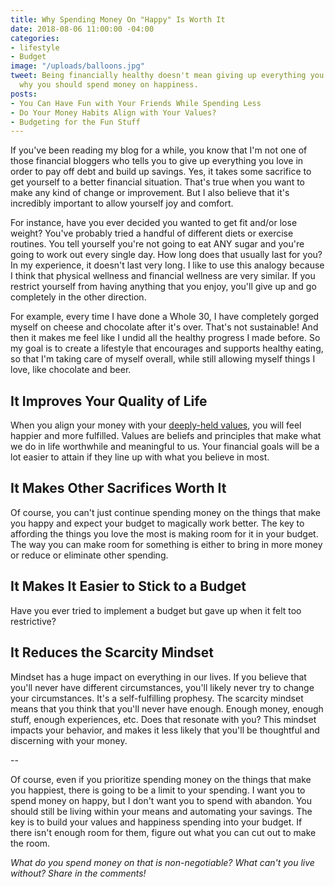 ```yaml
---
title: Why Spending Money On "Happy" Is Worth It
date: 2018-08-06 11:00:00 -04:00
categories:
- lifestyle
- Budget
image: "/uploads/balloons.jpg"
tweet: Being financially healthy doesn't mean giving up everything you love. Here's
  why you should spend money on happiness.
posts:
- You Can Have Fun with Your Friends While Spending Less
- Do Your Money Habits Align with Your Values?
- Budgeting for the Fun Stuff
---
```


If you've been reading my blog for a while, you know that I'm not one of those financial bloggers who tells you to give up everything you love in order to pay off debt and build up savings. Yes, it takes some sacrifice to get yourself to a better financial situation. That's true when you want to make any kind of change or improvement. But I also believe that it's incredibly important to allow yourself joy and comfort.

For instance, have you ever decided you wanted to get fit and/or lose weight? You've probably tried a handful of different diets or exercise routines. You tell yourself you're not going to eat ANY sugar and you're going to work out every single day. How long does that usually last for you? In my experience, it doesn't last very long. I like to use this analogy because I think that physical wellness and financial wellness are very similar. If you restrict yourself from having anything that you enjoy, you'll give up and go completely in the other direction.

For example, every time I have done a Whole 30, I have completely gorged myself on cheese and chocolate after it's over. That's not sustainable! And then it makes me feel like I undid all the healthy progress I made before. So my goal is to create a lifestyle that encourages and supports healthy eating, so that I'm taking care of myself overall, while still allowing myself things I love, like chocolate and beer. 

## It Improves Your Quality of Life

When you align your money with your [deeply-held values](https://www.maggiegermano.com/blog/do-your-habits-and-values-align/), you will feel happier and more fulfilled. Values are beliefs and principles that make what we do in life worthwhile and meaningful to us. Your financial goals will be a lot easier to attain if they line up with what you believe in most. 

## It Makes Other Sacrifices Worth It

Of course, you can't just continue spending money on the things that make you happy and expect your budget to magically work better. The key to affording the things you love the most is making room for it in your budget. The way you can make room for something is either to bring in more money or reduce or eliminate other spending.

## It Makes It Easier to Stick to a Budget

Have you ever tried to implement a budget but gave up when it felt too restrictive? 

## It Reduces the Scarcity Mindset

Mindset has a huge impact on everything in our lives. If you believe that you'll never have different circumstances, you'll likely never try to change your circumstances. It's a self-fulfilling prophesy. The scarcity mindset means that you think that you'll never have enough. Enough money, enough stuff, enough experiences, etc. Does that resonate with you? This mindset impacts your behavior, and makes it less likely that you'll be thoughtful and discerning with your money. 

--

Of course, even if you prioritize spending money on the things that make you happiest, there is going to be a limit to your spending. I want you to spend money on happy, but I don't want you to spend with abandon. You should still be living within your means and automating your savings. The key is to build your values and happiness spending into your budget. If there isn't enough room for them, figure out what you can cut out to make the room. 

*What do you spend money on that is non-negotiable? What can't you live without? Share in the comments!*